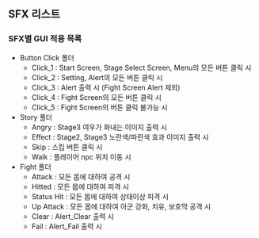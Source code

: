 ## SFX 리스트

### SFX별 GUI 적용 목록
- Button Click 폴더
  - Click_1 : Start Screen, Stage Select Screen, Menu의 모든 버튼 클릭 시
  - Click_2 : Setting, Alert의 모든 버튼 클릭 시
  - Click_3 : Alert 출력 시 (Fight Screen Alert 제외)
  - Click_4 : Fight Screen의 모든 버튼 클릭 시
  - Click_5 : Fight Screen의 버튼 클릭 불가능 시
- Story 폴더
  - Angry : Stage3 여우가 화내는 이미지 출력 시
  - Effect : Stage2, Stage3 노란색/파란색 효과 이미지 출력 시
  - Skip : 스킵 버튼 클릭 시
  - Walk : 플레이어 npc 위치 이동 시
- Fight 폴더
  - Attack : 모든 몹에 대하여 공격 시
  - Hitted : 모든 몹에 대하여 피격 시
  - Status Hit : 모든 몹에 대하여 상태이상 피격 시
  - Up Attack : 모든 몹에 대하여 아군 강화, 치유, 보호막 공격 시
  - Clear : Alert_Clear 출력 시
  - Fail : Alert_Fail 출력 시
